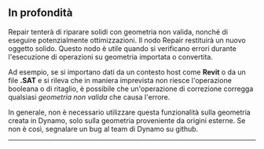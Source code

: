 ## In profondità
Repair tenterà di riparare solidi con geometria non valida, nonché di eseguire potenzialmente ottimizzazioni. Il nodo Repair restituirà un nuovo oggetto solido.
Questo nodo è utile quando si verificano errori durante l'esecuzione di operazioni su geometria importata o convertita.

Ad esempio, se si importano dati da un contesto host come **Revit** o da un file **.SAT** e si rileva che in maniera imprevista non riesce l'operazione booleana o di ritaglio, è possibile che un'operazione di correzione corregga qualsiasi *geometria non valida* che causa l'errore.

In generale, non è necessario utilizzare questa funzionalità sulla geometria creata in Dynamo, solo sulla geometria proveniente da origini esterne. Se non è così, segnalare un bug al team di Dynamo su github.
___


